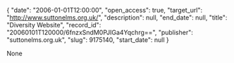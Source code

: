 {
  "date": "2006-01-01T12:00:00", 
  "open_access": true, 
  "target_url": "http://www.suttonelms.org.uk/", 
  "description": null, 
  "end_date": null, 
  "title": "Diversity Website", 
  "record_id": "20060101T120000/6fnzxSndM0PJIGa4Yqchrg==", 
  "publisher": "suttonelms.org.uk", 
  "slug": 9175140, 
  "start_date": null
}

None